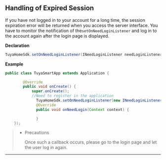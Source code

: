 ## Handling of Expired Session


If you have not logged in to your account for a long time, the session expiration error will be returned when you access the server interface. You have to monitor the notification of the`setOnNeedLoginListener` and log in to the account again after the login page is displayed.

**Declaration**

```java
TuyaHomeSdk.setOnNeedLoginListener(INeedLoginListener needLoginListener);
```
**Example**

```java
public class TuyaSmartApp extends Application {

        @Override
        public void onCreate() {
            super.onCreate();
            //Need to register in the application
  			  TuyaHomeSdk.setOnNeedLoginListener(new INeedLoginListener() {
     		  @Override
      		  public void onNeedLogin(Context context) {

      		  }
    });
```
>- Precautions
>
> 	Once such a callback occurs, please go to the login page and let the user log in again.

---